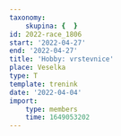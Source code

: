 ```yaml
---
taxonomy:
    skupina: {  }
id: 2022-race_1806
start: '2022-04-27'
end: '2022-04-27'
title: 'Hobby: vrstevnice'
place: Veselka
type: T
template: trenink
date: '2022-04-04'
import:
    type: members
    time: 1649053202
---
```


